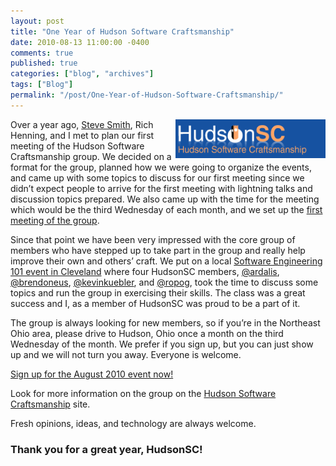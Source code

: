 ```yaml
---
layout: post
title: "One Year of Hudson Software Craftsmanship"
date: 2010-08-13 11:00:00 -0400
comments: true
published: true
categories: ["blog", "archives"]
tags: ["Blog"]
permalink: "/post/One-Year-of-Hudson-Software-Craftsmanship/"
---
```

<!-- more -->



<p><a href="/images/files/HudsonSC.gif"><img style="border-right-width: 0px; display: inline; border-top-width: 0px; border-bottom-width: 0px; margin-left: 0px; border-left-width: 0px; margin-right: 0px" title="HudsonSC" border="0" alt="HudsonSC" align="right" src="/images/files/HudsonSC_thumb.gif" width="240" height="62" /></a> Over a year ago, <a href="http://stevesmithblog.com/" target="_blank">Steve Smith</a>, Rich Henning, and I met to plan our first meeting of the Hudson Software Craftsmanship group. We decided on a format for the group, planned how we were going to organize the events, and came up with some topics to discuss for our first meeting since we didn’t expect people to arrive for the first meeting with lightning talks and discussion topics prepared. We also came up with the time for the meeting which would be the third Wednesday of each month, and we set up the <a href="http://hudsonsc.com/meetings/first-meeting-19-august-2009/" target="_blank">first meeting of the group</a>.</p>  <p>Since that point we have been very impressed with the core group of members who have stepped up to take part in the group and really help improve their own and others’ craft. We put on a local <a href="http://brendan.enrick.com/post/Software-Engineering-101-Cleveland-Slides-and-Demos.aspx" target="_blank">Software Engineering 101 event in Cleveland</a> where four HudsonSC members, <a href="http://twitter.com/ardalis" target="_blank">@ardalis</a>, <a href="http://twitter.com/brendoneus" target="_blank">@brendoneus</a>, <a href="http://twitter.com/kevinkuebler" target="_blank">@kevinkuebler</a>, and <a href="http://twitter.com/ropog" target="_blank">@ropog</a>, took the time to discuss some topics and run the group in exercising their skills. The class was a great success and I, as a member of HudsonSC was proud to be a part of it.</p>  <p>The group is always looking for new members, so if you’re in the Northeast Ohio area, please drive to Hudson, Ohio once a month on the third Wednesday of the month. We prefer if you sign up, but you can just show up and we will not turn you away. Everyone is welcome.</p>  <p><a href="http://hudsonsc0810.eventbrite.com/" target="_blank">Sign up for the August 2010 event now!</a></p>  <p>Look for more information on the group on the <a href="http://hudsonsc.com/" target="_blank">Hudson Software Craftsmanship</a> site.</p>  <p></p>  <p>Fresh opinions, ideas, and technology are always welcome.</p>  <h3>Thank you for a great year, HudsonSC!</h3>
